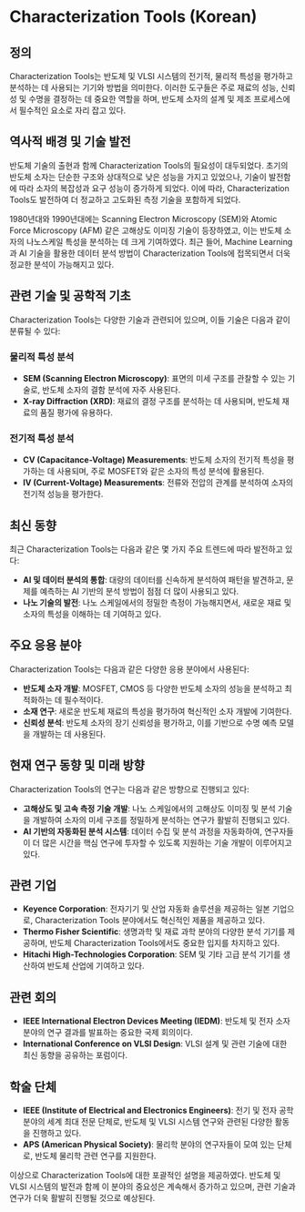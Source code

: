 # Characterization Tools (Korean)

## 정의
Characterization Tools는 반도체 및 VLSI 시스템의 전기적, 물리적 특성을 평가하고 분석하는 데 사용되는 기기와 방법을 의미한다. 이러한 도구들은 주로 재료의 성능, 신뢰성 및 수명을 결정하는 데 중요한 역할을 하며, 반도체 소자의 설계 및 제조 프로세스에서 필수적인 요소로 자리 잡고 있다.

## 역사적 배경 및 기술 발전
반도체 기술의 출현과 함께 Characterization Tools의 필요성이 대두되었다. 초기의 반도체 소자는 단순한 구조와 상대적으로 낮은 성능을 가지고 있었으나, 기술이 발전함에 따라 소자의 복잡성과 요구 성능이 증가하게 되었다. 이에 따라, Characterization Tools도 발전하여 더 정교하고 고도화된 측정 기술을 포함하게 되었다. 

1980년대와 1990년대에는 Scanning Electron Microscopy (SEM)와 Atomic Force Microscopy (AFM) 같은 고해상도 이미징 기술이 등장하였고, 이는 반도체 소자의 나노스케일 특성을 분석하는 데 크게 기여하였다. 최근 들어, Machine Learning과 AI 기술을 활용한 데이터 분석 방법이 Characterization Tools에 접목되면서 더욱 정교한 분석이 가능해지고 있다.

## 관련 기술 및 공학적 기초
Characterization Tools는 다양한 기술과 관련되어 있으며, 이들 기술은 다음과 같이 분류될 수 있다:

### 물리적 특성 분석
- **SEM (Scanning Electron Microscopy)**: 표면의 미세 구조를 관찰할 수 있는 기술로, 반도체 소자의 결함 분석에 자주 사용된다.
- **X-ray Diffraction (XRD)**: 재료의 결정 구조를 분석하는 데 사용되며, 반도체 재료의 품질 평가에 유용하다.

### 전기적 특성 분석
- **CV (Capacitance-Voltage) Measurements**: 반도체 소자의 전기적 특성을 평가하는 데 사용되며, 주로 MOSFET와 같은 소자의 특성 분석에 활용된다.
- **IV (Current-Voltage) Measurements**: 전류와 전압의 관계를 분석하여 소자의 전기적 성능을 평가한다.

## 최신 동향
최근 Characterization Tools는 다음과 같은 몇 가지 주요 트렌드에 따라 발전하고 있다:

- **AI 및 데이터 분석의 통합**: 대량의 데이터를 신속하게 분석하여 패턴을 발견하고, 문제를 예측하는 AI 기반의 분석 방법이 점점 더 많이 사용되고 있다.
- **나노 기술의 발전**: 나노 스케일에서의 정밀한 측정이 가능해지면서, 새로운 재료 및 소자의 특성을 이해하는 데 기여하고 있다.

## 주요 응용 분야
Characterization Tools는 다음과 같은 다양한 응용 분야에서 사용된다:

- **반도체 소자 개발**: MOSFET, CMOS 등 다양한 반도체 소자의 성능을 분석하고 최적화하는 데 필수적이다.
- **소재 연구**: 새로운 반도체 재료의 특성을 평가하여 혁신적인 소자 개발에 기여한다.
- **신뢰성 분석**: 반도체 소자의 장기 신뢰성을 평가하고, 이를 기반으로 수명 예측 모델을 개발하는 데 사용된다.

## 현재 연구 동향 및 미래 방향
Characterization Tools의 연구는 다음과 같은 방향으로 진행되고 있다:

- **고해상도 및 고속 측정 기술 개발**: 나노 스케일에서의 고해상도 이미징 및 분석 기술을 개발하여 소자의 미세 구조를 정밀하게 분석하는 연구가 활발히 진행되고 있다.
- **AI 기반의 자동화된 분석 시스템**: 데이터 수집 및 분석 과정을 자동화하여, 연구자들이 더 많은 시간을 핵심 연구에 투자할 수 있도록 지원하는 기술 개발이 이루어지고 있다.

## 관련 기업
- **Keyence Corporation**: 전자기기 및 산업 자동화 솔루션을 제공하는 일본 기업으로, Characterization Tools 분야에서도 혁신적인 제품을 제공하고 있다.
- **Thermo Fisher Scientific**: 생명과학 및 재료 과학 분야의 다양한 분석 기기를 제공하며, 반도체 Characterization Tools에서도 중요한 입지를 차지하고 있다.
- **Hitachi High-Technologies Corporation**: SEM 및 기타 고급 분석 기기를 생산하여 반도체 산업에 기여하고 있다.

## 관련 회의
- **IEEE International Electron Devices Meeting (IEDM)**: 반도체 및 전자 소자 분야의 연구 결과를 발표하는 중요한 국제 회의이다.
- **International Conference on VLSI Design**: VLSI 설계 및 관련 기술에 대한 최신 동향을 공유하는 포럼이다.

## 학술 단체
- **IEEE (Institute of Electrical and Electronics Engineers)**: 전기 및 전자 공학 분야의 세계 최대 전문 단체로, 반도체 및 VLSI 시스템 연구와 관련된 다양한 활동을 진행하고 있다.
- **APS (American Physical Society)**: 물리학 분야의 연구자들이 모여 있는 단체로, 반도체 물리학 관련 연구를 지원한다.

이상으로 Characterization Tools에 대한 포괄적인 설명을 제공하였다. 반도체 및 VLSI 시스템의 발전과 함께 이 분야의 중요성은 계속해서 증가하고 있으며, 관련 기술과 연구가 더욱 활발히 진행될 것으로 예상된다.